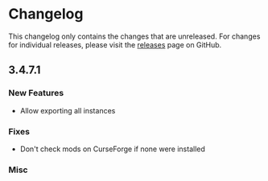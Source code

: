 # Changelog

This changelog only contains the changes that are unreleased. For changes for individual releases, please visit the
[releases](https://github.com/ATLauncher/ATLauncher/releases) page on GitHub.

## 3.4.7.1

### New Features
- Allow exporting all instances

### Fixes
- Don't check mods on CurseForge if none were installed

### Misc
